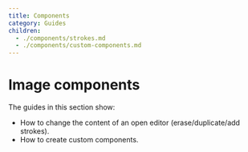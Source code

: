 ```yaml
---
title: Components
category: Guides
children:
  - ./components/strokes.md
  - ./components/custom-components.md
---
```


# Image components

The guides in this section show:

- How to change the content of an open editor (erase/duplicate/add strokes).
- How to create custom components.
